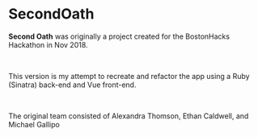 # SecondOath
<p><strong>Second Oath</strong> was originally a project created for the BostonHacks Hackathon in Nov 2018.</p>
<br>
<p> This version is my attempt to recreate and refactor the app using a Ruby (Sinatra) back-end and Vue front-end.</p>
<br>
<p> The original team consisted of Alexandra Thomson, Ethan Caldwell, and Michael Gallipo</p>
